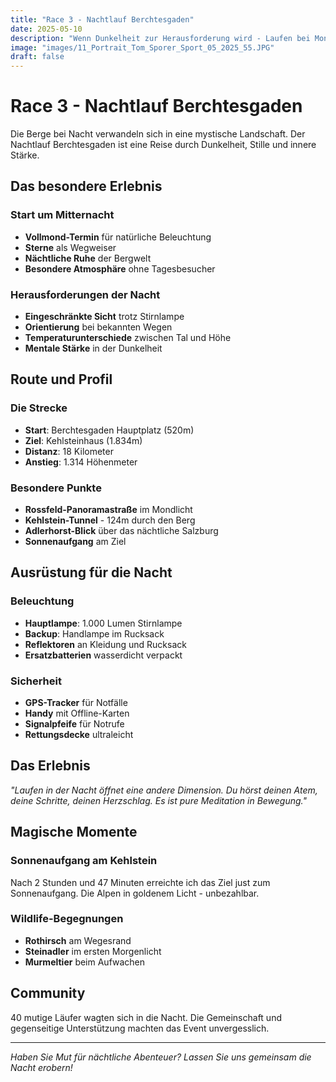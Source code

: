 ```yaml
---
title: "Race 3 - Nachtlauf Berchtesgaden"
date: 2025-05-10
description: "Wenn Dunkelheit zur Herausforderung wird - Laufen bei Mondschein"
image: "images/11_Portrait_Tom_Sporer_Sport_05_2025_55.JPG"
draft: false
---
```


# Race 3 - Nachtlauf Berchtesgaden

Die Berge bei Nacht verwandeln sich in eine mystische Landschaft. Der Nachtlauf Berchtesgaden ist eine Reise durch Dunkelheit, Stille und innere Stärke.

## Das besondere Erlebnis

### Start um Mitternacht
- **Vollmond-Termin** für natürliche Beleuchtung
- **Sterne** als Wegweiser
- **Nächtliche Ruhe** der Bergwelt
- **Besondere Atmosphäre** ohne Tagesbesucher

### Herausforderungen der Nacht
- **Eingeschränkte Sicht** trotz Stirnlampe
- **Orientierung** bei bekannten Wegen
- **Temperaturunterschiede** zwischen Tal und Höhe
- **Mentale Stärke** in der Dunkelheit

## Route und Profil

### Die Strecke
- **Start**: Berchtesgaden Hauptplatz (520m)
- **Ziel**: Kehlsteinhaus (1.834m)  
- **Distanz**: 18 Kilometer
- **Anstieg**: 1.314 Höhenmeter

### Besondere Punkte
- **Rossfeld-Panoramastraße** im Mondlicht
- **Kehlstein-Tunnel** - 124m durch den Berg
- **Adlerhorst-Blick** über das nächtliche Salzburg
- **Sonnenaufgang** am Ziel

## Ausrüstung für die Nacht

### Beleuchtung
- **Hauptlampe**: 1.000 Lumen Stirnlampe
- **Backup**: Handlampe im Rucksack
- **Reflektoren** an Kleidung und Rucksack
- **Ersatzbatterien** wasserdicht verpackt

### Sicherheit
- **GPS-Tracker** für Notfälle
- **Handy** mit Offline-Karten
- **Signalpfeife** für Notrufe
- **Rettungsdecke** ultraleicht

## Das Erlebnis

*"Laufen in der Nacht öffnet eine andere Dimension. Du hörst deinen Atem, deine Schritte, deinen Herzschlag. Es ist pure Meditation in Bewegung."*

## Magische Momente

### Sonnenaufgang am Kehlstein
Nach 2 Stunden und 47 Minuten erreichte ich das Ziel just zum Sonnenaufgang. Die Alpen in goldenem Licht - unbezahlbar.

### Wildlife-Begegnungen
- **Rothirsch** am Wegesrand
- **Steinadler** im ersten Morgenlicht
- **Murmeltier** beim Aufwachen

## Community

40 mutige Läufer wagten sich in die Nacht. Die Gemeinschaft und gegenseitige Unterstützung machten das Event unvergesslich.

---

*Haben Sie Mut für nächtliche Abenteuer? Lassen Sie uns gemeinsam die Nacht erobern!*

